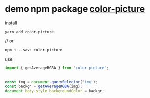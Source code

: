 # demo npm package [color-picture](https://www.npmjs.com/package/color-picture)

install
```
yarn add color-picture
```

// or

```
npm i --save color-picture
```

use
```javascript
import { getAverageRGBA } from 'color-picture';
 
 
const img = document.querySelector('img');
const backgr = getAverageRGBA(img);
document.body.style.backgroundColor = backgr;
```
